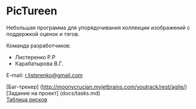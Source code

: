 # PicTureen
Небольшая программа для упорядочивания коллекции изображений с поддержкой оценок и тэгов.

Команда разработчиков:  
* Листеренко Р.Р
* Карабатырова В.Г.

E-mail: r.listerenko@gmail.com

[Баг-трекер] (http://moonycrucian.myjetbrains.com/youtrack/rest/agile/)  
[Задание на проект] (docs/tasks.md)  
[Таблица рисков](docs/Risks.md)
